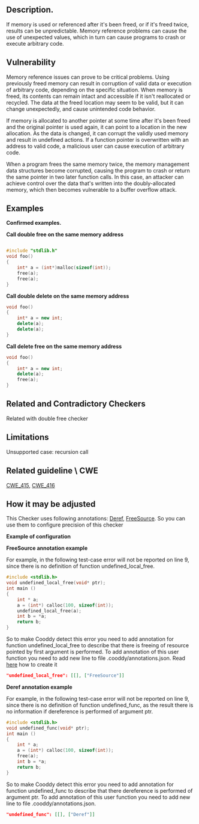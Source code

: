 ## Description.

If memory is used or referenced after it's been freed, or if it's freed twice, results can be unpredictable. Memory reference problems can cause the use of unexpected values, which in turn can cause programs to crash or execute arbitrary code.

## Vulnerability

Memory reference issues can prove to be critical problems. Using previously freed memory can result in corruption of valid data or execution of arbitrary code, depending on the specific situation. When memory is freed, its contents can remain intact and accessible if it isn't reallocated or recycled. The data at the freed location may seem to be valid, but it can change unexpectedly, and cause unintended code behavior.

If memory is allocated to another pointer at some time after it's been freed and the original pointer is used again, it can point to a location in the new allocation. As the data is changed, it can corrupt the validly used memory and result in undefined actions. If a function pointer is overwritten with an address to valid code, a malicious user can cause execution of arbitrary code.

When a program frees the same memory twice, the memory management data structures become corrupted, causing the program to crash or return the same pointer in two later function calls. In this case, an attacker can achieve control over the data that's written into the doubly-allocated memory, which then becomes vulnerable to a buffer overflow attack.

## Examples

**Confirmed examples.**

**Call double free on the same memory address**

```cpp

#include "stdlib.h"
void foo()
{
    int* a = (int*)malloc(sizeof(int));
    free(a);
    free(a);
}
```

**Call double delete on the same memory address**

```cpp
void foo()
{
    int* a = new int;
    delete(a);
    delete(a);
}
```

**Call delete free on the same memory address**

```cpp
void foo()
{
    int* a = new int;
    delete(a);
    free(a);
}
```

## Related and Contradictory Checkers

Related with double free checker

## Limitations

Unsupported case: recursion call

## Related guideline \ CWE

[CWE_415](https://cwe.mitre.org/data/definitions/415.md), [CWE_416](https://cwe.mitre.org/data/definitions/416.md)

## How it may be adjusted

This Checker uses following annotations: [Deref](Annotations.md), [FreeSource](Annotations.md). So you can use them to configure precision of this checker

**Example of configuration**

**FreeSource annotation example**

For example, in the following test-case error will not be reported on line 9, since there is no definition of function undefined_local_free.

```cpp
#include <stdlib.h>
void undefined_local_free(void* ptr);
int main ()
{
    int * a;
    a = (int*) calloc(100, sizeof(int));
    undefined_local_free(a);
    int b = *a;
    return b;
}
```

So to make Cooddy detect this error you need to add annotation for function undefined_local_free to describe that there is freeing of resource pointed by first argument is performed. To add annotation of this user function you need to add new line to file .cooddy/annotations.json. Read [here](Annotations.md) how to create it

```json
"undefined_local_free": [[], ["FreeSource"]]
```

**Deref annotation example**

For example, in the following test-case error will not be reported on line 9, since there is no definition of function undefined_func, as the result there is no information if dereference is performed of argument ptr.

```cpp
#include <stdlib.h>
void undefined_func(void* ptr);
int main ()
{
    int * a;
    a = (int*) calloc(100, sizeof(int));
    free(a);
    int b = *a;
    return b;
}
```

So to make Cooddy detect this error you need to add annotation for function undefined_func to describe that there dereference is performed of argument ptr. To add annotation of this user function you need to add new line to file .cooddy/annotations.json.

```json
"undefined_func": [[], ["Deref"]]
```
